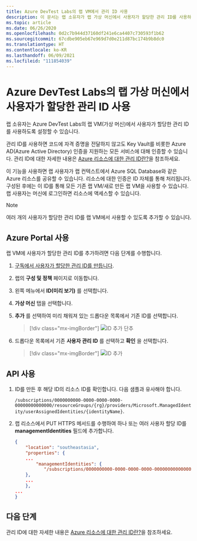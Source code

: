 ```yaml
---
title: Azure DevTest Labs의 랩 VM에서 관리 ID 사용
description: 이 문서는 랩 소유자가 랩 가상 머신에서 사용자가 할당한 관리 ID를 사용하도록 설정할 수 있는 방법을 보여 줍니다.
ms.topic: article
ms.date: 06/26/2020
ms.openlocfilehash: 0d2c7b944d37160df241e6ca4407c730593f1b62
ms.sourcegitcommit: 67cdbe905eb67e969d7d0e211d87bc174b9b8dc0
ms.translationtype: HT
ms.contentlocale: ko-KR
ms.lasthandoff: 06/09/2021
ms.locfileid: "111854039"
---
```

# <a name="enable-user-assigned-managed-identities-on-lab-virtual-machines-in-azure-devtest-labs"></a>Azure DevTest Labs의 랩 가상 머신에서 사용자가 할당한 관리 ID 사용
랩 소유자는 Azure DevTest Labs의 랩 VM(가상 머신)에서 사용자가 할당한 관리 ID를 사용하도록 설정할 수 있습니다.

관리 ID를 사용하면 코드에 자격 증명을 전달하지 않고도 Key Vault를 비롯한 Azure AD(Azure Active Directory) 인증을 지원하는 모든 서비스에 대해 인증할 수 있습니다. 관리 ID에 대한 자세한 내용은 [Azure 리소스에 대한 관리 ID란?](../active-directory/managed-identities-azure-resources/overview.md)을 참조하세요.

이 기능을 사용하면 랩 사용자가 랩 컨텍스트에서 Azure SQL Database와 같은 Azure 리소스를 공유할 수 있습니다. 리소스에 대한 인증은 ID 자체를 통해 처리됩니다. 구성된 후에는 이 ID를 통해 모든 기존 랩 VM/새로 만든 랩 VM을 사용할 수 있습니다. 랩 사용자는 머신에 로그인하면 리소스에 액세스할 수 있습니다.

> [!NOTE]
> 여러 개의 사용자가 할당한 관리 ID를 랩 VM에서 사용할 수 있도록 추가할 수 있습니다.

## <a name="use-azure-portal"></a>Azure Portal 사용
랩 VM에 사용자가 할당한 관리 ID를 추가하려면 다음 단계를 수행합니다.

1. [구독에서 사용자가 할당한 관리 ID를 만듭니다](../active-directory/managed-identities-azure-resources/how-to-manage-ua-identity-portal.md#create-a-user-assigned-managed-identity).
1. 랩의 **구성 및 정책** 페이지로 이동합니다.
1. 왼쪽 메뉴에서 **ID(미리 보기)** 를 선택합니다.
1. **가상 머신** 탭을 선택합니다.
1. **추가** 를 선택하여 미리 채워져 있는 드롭다운 목록에서 기존 ID를 선택합니다. 

    > [!div class="mx-imgBorder"]
    > ![ID 추가 단추](./media/enable-managed-identities-lab-vms/add-identity-button.png)
1. 드롭다운 목록에서 기존 **사용자 관리 ID** 를 선택하고 **확인** 을 선택합니다. 

    > [!div class="mx-imgBorder"]
    > ![ID 추가](./media/enable-managed-identities-lab-vms/add-identity.png)

## <a name="use-api"></a>API 사용

1.  ID를 만든 후 해당 ID의 리소스 ID를 확인합니다. 다음 샘플과 유사해야 합니다. 

    `/subscriptions/0000000000-0000-0000-0000-00000000000000/resourceGroups/{rg}/providers/Microsoft.ManagedIdentity/userAssignedIdentities/{identityName}`.
    
2. 랩 리소스에서 PUT HTTPS 메서드를 수행하여 하나 또는 여러 사용자 할당 ID를 **managementIdentities** 필드에 추가합니다.


    ```json
    {
        "location": "southeastasia",
        "properties": {
        ...
            "managementIdentities": {
               "/subscriptions/0000000000-0000-0000-0000-00000000000000/resourceGroups/{rg}/providers/Microsoft.ManagedIdentity/userAssignedIdentities/{identityName}": {}
        },
        ...
        },
    ...
    }
    ```

## <a name="next-steps"></a>다음 단계
관리 ID에 대한 자세한 내용은 [Azure 리소스에 대한 관리 ID란?](../active-directory/managed-identities-azure-resources/overview.md)을 참조하세요.







